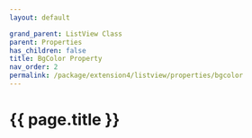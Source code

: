 ```yaml
---
layout: default

grand_parent: ListView Class
parent: Properties
has_children: false
title: BgColor Property
nav_order: 2
permalink: /package/extension4/listview/properties/bgcolor
---
```

# {{ page.title }}